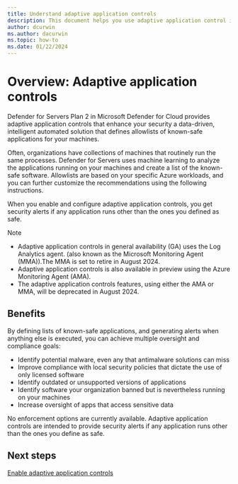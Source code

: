 ```yaml
---
title: Understand adaptive application controls
description: This document helps you use adaptive application control in Microsoft Defender for Cloud to create an allowlist of applications running for Azure machines.
author: dcurwin
ms.author: dacurwin
ms.topic: how-to
ms.date: 01/22/2024
---
```


# Overview: Adaptive application controls

Defender for Servers Plan 2 in Microsoft Defender for Cloud provides adaptive application controls that enhance your security a data-driven, intelligent automated solution that defines allowlists of known-safe applications for your machines.

Often, organizations have collections of machines that routinely run the same processes. Defender for Servers uses machine learning to analyze the applications running on your machines and create a list of the known-safe software. Allowlists are based on your specific Azure workloads, and you can further customize the recommendations using the following instructions.

When you enable and configure adaptive application controls, you get security alerts if any application runs other than the ones you defined as safe.

> [!Note]
> - Adaptive application controls in general availability (GA) uses the Log Analytics agent. (also known as the Microsoft Monitoring Agent (MMA)).The MMA is set to retire in August 2024.
> -  Adaptive application controls is also available in preview using the Azure Monitoring Agent (AMA).
> - The adaptive application controls features, using either the AMA or MMA, will be deprecated in August 2024.

## Benefits

By defining lists of known-safe applications, and generating alerts when anything else is executed, you can achieve multiple oversight and compliance goals:

- Identify potential malware, even any that antimalware solutions can miss
- Improve compliance with local security policies that dictate the use of only licensed software
- Identify outdated or unsupported versions of applications
- Identify software your organization banned but is nevertheless running on your machines
- Increase oversight of apps that access sensitive data

No enforcement options are currently available. Adaptive application controls are intended to provide security alerts if any application runs other than the ones you define as safe.



## Next steps

[Enable adaptive application controls](enable-adaptive-application-controls.md)
